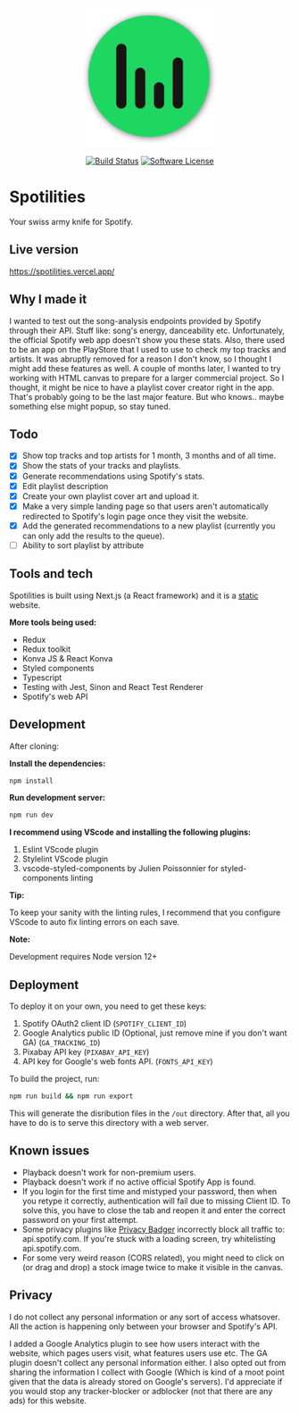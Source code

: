 <p align="center">
  <img src="https://github.com/omarryhan/spotilities/raw/master/public/icons/logo/512w/logo3manifest-big.png" alt="Logo" title="Spotilities" height="250" width="250"/>
  <p align="center">
    <a href="https://github.com/omarryhan/spotilities/actions?query=workflow%3ACI"><img alt="Build Status" src="https://github.com/omarryhan/spotilities/workflows/CI/badge.svg"></a>
    <a href="https://github.com/omarryhan/spotilities"><img alt="Software License" src="https://img.shields.io/badge/license-MIT-brightgreen.svg?style=flat-square"></a>
  </p>
</p>

# Spotilities

Your swiss army knife for Spotify.

## Live version

https://spotilities.vercel.app/

## Why I made it

I wanted to test out the song-analysis endpoints provided by Spotify through their API.
Stuff like: song's energy, danceability etc. Unfortunately, the official Spotify web app doesn't show you these stats.
Also, there used to be an app on the PlayStore that I used to use to check my top tracks and artists. It was abruptly removed for a reason I don't know, so I thought I might add these features as well.
A couple of months later, I wanted to try working with HTML canvas to prepare for a larger commercial project. So I thought, it might be nice to have a playlist cover creator right in the app. That's probably going to be the last major feature. But who knows.. maybe something else might popup, so stay tuned.

## Todo

- [x] Show top tracks and top artists for 1 month, 3 months and of all time.
- [x] Show the stats of your tracks and playlists.
- [x] Generate recommendations using Spotify's stats.
- [x] Edit playlist description
- [x] Create your own playlist cover art and upload it.
- [x] Make a very simple landing page so that users aren't automatically redirected to Spotify's login page once they visit the website.
- [x] Add the generated recommendations to a new playlist (currently you can only add the results to the queue).
- [ ] Ability to sort playlist by attribute

## Tools and tech

Spotilities is built using Next.js (a React framework) and it is a [static](https://nextjs.org/docs/advanced-features/static-html-export) website.

**More tools being used:**

- Redux
- Redux toolkit
- Konva JS & React Konva
- Styled components
- Typescript
- Testing with Jest, Sinon and React Test Renderer
- Spotify's web API

## Development

After cloning:

**Install the dependencies:**

```sh
npm install
```

**Run development server:**

```sh
npm run dev
```

**I recommend using VScode and installing the following plugins:**

1. Eslint VScode plugin
2. Stylelint VScode plugin
3. vscode-styled-components by Julien Poissonnier for styled-components linting

**Tip:**

To keep your sanity with the linting rules, I recommend that you configure VScode to auto fix linting errors on each save.

**Note:**

Development requires Node version 12+

## Deployment

To deploy it on your own, you need to get these keys:

1. Spotify OAuth2 client ID (`SPOTIFY_CLIENT_ID`)
2. Google Analytics public ID (Optional, just remove mine if you don't want GA) (`GA_TRACKING_ID`)
3. Pixabay API key (`PIXABAY_API_KEY`)
4. API key for Google's web fonts API. (`FONTS_API_KEY`)

To build the project, run:

```sh
npm run build && npm run export
```

This will generate the disribution files in the `/out` directory. After that, all you have to do is to serve this directory with a web server.

## Known issues

- Playback doesn't work for non-premium users.
- Playback doesn't work if no active official Spotify App is found.
- If you login for the first time and mistyped your password, then when you retype it correctly, authentication will fail due to missing Client ID. To solve this, you have to close the tab and reopen it and enter the correct password on your first attempt.
- Some privacy plugins like [Privacy Badger](https://privacybadger.org/) incorrectly block all traffic to: api.spotify.com. If you're stuck with a loading screen, try whitelisting api.spotify.com.
- For some very weird reason (CORS related), you might need to click on (or drag and drop) a stock image twice to make it visible in the canvas.

## Privacy

I do not collect any personal information or any sort of access whatsover. All the action is happening only between your browser and Spotify's API.

I added a Google Analytics plugin to see how users interact with the website, which pages users visit, what features users use etc. The GA plugin doesn't collect any personal information either. I also opted out from sharing the information I collect with Google (Which is kind of a moot point given that the data is already stored on Google's servers). I'd appreciate if you would stop any tracker-blocker or adblocker (not that there are any ads) for this website.
